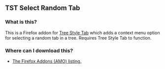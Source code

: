 ## TST Select Random Tab

### What is this?

This is a Firefox addon for [Tree Style Tab](https://addons.mozilla.org/en-US/firefox/addon/tree-style-tab/) which adds a context menu option for selecting a random tab in a tree. Requires Tree Style Tab to function.

### Where can I download this?

- [The Firefox Addons (AMO) listing.](https://addons.mozilla.org/en-US/firefox/addon/tst-select-random-tab/)